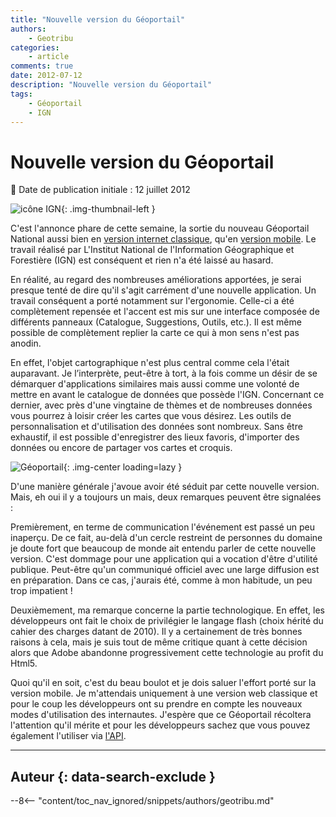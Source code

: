 ```yaml
---
title: "Nouvelle version du Géoportail"
authors:
    - Geotribu
categories:
    - article
comments: true
date: 2012-07-12
description: "Nouvelle version du Géoportail"
tags:
    - Géoportail
    - IGN
---
```


# Nouvelle version du Géoportail

:calendar: Date de publication initiale : 12 juillet 2012

![icône IGN](https://cdn.geotribu.fr/img/logos-icones/entreprises_association/ign.png "IGN"){: .img-thumbnail-left }

C'est l'annonce phare de cette semaine, la sortie du nouveau Géoportail National aussi bien en [version internet classique](https://www.geoportail.gouv.fr/accueil), qu'en [version mobile](http://m.geoportail.fr/). Le travail réalisé par L'Institut National de l'Information Géographique et Forestière (IGN) est conséquent et rien n'a été laissé au hasard.  

En réalité, au regard des nombreuses améliorations apportées, je serai presque tenté de dire qu'il s'agit carrément d'une nouvelle application. Un travail conséquent a porté notamment sur l'ergonomie. Celle-ci a été complètement repensée et l'accent est mis sur une interface composée de différents panneaux (Catalogue, Suggestions, Outils, etc.). Il est même possible de complètement replier la carte ce qui à mon sens n'est pas anodin.

En effet, l'objet cartographique n'est plus central comme cela l'était auparavant. Je l’interprète, peut-être à tort, à la fois comme un désir de se démarquer d'applications similaires mais aussi comme une volonté de mettre en avant le catalogue de données que possède l'IGN. Concernant ce dernier, avec près d'une vingtaine de thèmes et de nombreuses données vous pourrez à loisir créer les cartes que vous désirez. Les outils de personnalisation et d'utilisation des données sont nombreux. Sans être exhaustif, il est possible d'enregistrer des lieux favoris, d'importer des données ou encore de partager vos cartes et croquis.

![Géoportail](https://cdn.geotribu.fr/img/articles-blog-rdp/capture-ecran/geoportail_2012.png "Géoportail"){: .img-center loading=lazy }

D'une manière générale j'avoue avoir été séduit par cette nouvelle version. Mais, eh oui il y a toujours un mais, deux remarques peuvent être signalées :

Premièrement, en terme de communication l'événement est passé un peu inaperçu. De ce fait, au-delà d'un cercle restreint de personnes du domaine je doute fort que beaucoup de monde ait entendu parler de cette nouvelle version. C'est dommage pour une application qui a vocation d'être d'utilité publique. Peut-être qu'un communiqué officiel avec une large diffusion est en préparation. Dans ce cas, j'aurais été, comme à mon habitude, un peu trop impatient !

Deuxièmement, ma remarque concerne la partie technologique. En effet, les développeurs ont fait le choix de privilégier le langage flash (choix hérité du cahier des charges datant de 2010). Il y a certainement de très bonnes raisons à cela, mais je suis tout de même critique quant à cette décision alors que Adobe abandonne progressivement cette technologie au profit du Html5.

Quoi qu'il en soit, c'est du beau boulot et je dois saluer l'effort porté sur la version mobile. Je m'attendais uniquement à une version web classique et pour le coup les développeurs ont su prendre en compte les nouveaux modes d'utilisation des internautes. J'espère que ce Géoportail récoltera l'attention qu'il mérite et pour les développeurs sachez que vous pouvez également l'utiliser via [l'API](https://api.ign.fr/geoportail/index.do).

----

## Auteur {: data-search-exclude }

--8<-- "content/toc_nav_ignored/snippets/authors/geotribu.md"
